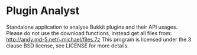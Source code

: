 Plugin Analyst
==============

Standalone application to analyse Bukkit plugins and their API usages. Please do not use the download functions, instead get all files from: http://andy.md-5.net/~michael/files.7z
This program is licensed under the 3 clause BSD license, see LICENSE for more details.